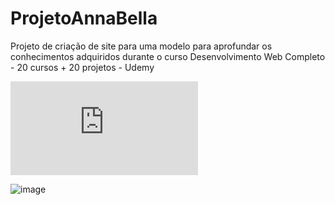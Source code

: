 # ProjetoAnnaBella

Projeto de criação de site para uma modelo para aprofundar os conhecimentos adquiridos durante o curso Desenvolvimento Web Completo - 20 cursos + 20 projetos - Udemy

![link](https://marciolevys.github.io/ProjetoAnnaBella/index.html)

![image](https://user-images.githubusercontent.com/121473918/224521104-5fe25e00-ef1d-4805-ad5f-0fda25556e4e.png)



